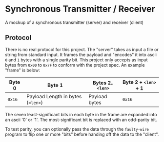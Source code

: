# Synchronous Transmitter / Receiver

A mockup of a synchronous transmitter (server) and receiver (client)

## Protocol

There is no real protocol for this project. The "server" takes as input a file or string from standard input.
It frames the payload and "encodes" it into ascii `0` and `1` bytes with a single parity bit. This project
only accepts as input bytes from `0x00` to `0x7F` to conform with the project spec. An example "frame" is below:

| Byte 0 | Byte 1 | Bytes 2..`<len>` | Byte 2 + `<len>` + 1 |
| ------ | ------ | ---------------- | -------------------- |
| `0x16` | Payload Length in bytes (`<len>`) | Payload bytes | `0x16` |

The seven least-significant bits in each byte in the frame are expanded into an ascii '0' or '1'. The most-significant
bit is replaced with an odd-parity bit.

To test parity, you can optionally pass the data through the `faulty-wire` program to flip one or more "bits"
before handing off the data to the "client".
